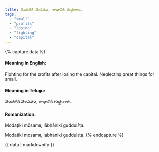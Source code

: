 ```yaml
---
title: మొదటికి మోసము, లాభానికి గుద్దులాట.
tags:
  - "small"
  - "profits"
  - "losing"
  - "fighting"
  - "capital"
---
```


{% capture data %}
#### Meaning in English:
Fighting for the profits after losing the capital.
Neglecting great things for small.

#### Meaning in Telugu:
మొదటికి మోసము, లాభానికి గుద్దులాట.

#### Romanization:
Modaṭiki mōsamu, lābhāniki guddulāṭa.

Modatiki mosamu, labhaniki guddulata.
{% endcapture %}

{{ data | markdownify }}

